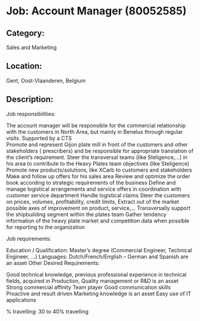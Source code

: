 # Job: Account Manager (80052585)
## Category: 
Sales and Marketing
## Location: 
Gent, Oost-Vlaanderen, Belgium
## Description:
Job responsibilities:

The account manager will be responsible for the commercial relationship with the customers in North Area, but mainly in Benelux through regular visits. Supported by a CTS  
Promote and represent Gijon plate mill in front of the customers and other stakeholders ( prescribers) and be responsible for appropriate translation of the client’s requirement.
Steer the transversal teams (like Steligence,…) in his area to contribute to the Heavy Plates team objectives (like Steligence)
Promote new products/solutions, like XCarb to customers and stakeholders 
Make and follow up offers for his sales area
Review and optimize the order book according to strategic requirements of the business
Define and manage logistical arrangements and service offers in coordination with customer service department
Handle logistical claims
Steer the customers on prices, volumes, profitability, credit limits,
Extract out of the market possible axes of improvement on product, service,…
Transversally support the shipbuilding segment within the plates team 
Gather tendency information of the heavy plate market and competition data when possible for reporting to the organization

Job requirements:

Education / Qualification: Master’s degree (Commercial Engineer, Technical Engineer, …)
Languages: Dutch/French/English – German and Spanish are an asset
Other Desired Requirements:
  
​​​​​​​Good technical knowledge, previous professional experience in technical fields, acquired in Production, Quality management or R&D is an asset
Strong commercial affinity
Team player
Good communication skills
Proactive and result driven
Marketing knowledge is an asset
Easy use of IT applications

% travelling: 30 to 40% travelling

